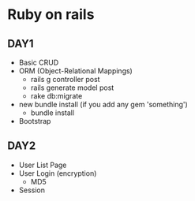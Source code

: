 # Ruby on rails

## DAY1
* Basic CRUD
* ORM (Object-Relational Mappings)
    - rails g controller post 
    - rails generate model post
    - rake db:migrate
* new bundle install (if you add any gem 'something')
    - bundle install
* Bootstrap

## DAY2
* User List Page 
* User Login (encryption)
    - MD5
* Session
